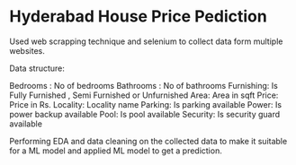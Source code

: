 # Hyderabad House Price Pediction


Used web scrapping technique and selenium to collect data form multiple websites. 

Data structure: 

Bedrooms : No of bedrooms 
Bathrooms : No of bathrooms
Furnishing: Is Fully Furnished , Semi Furnished or Unfurnished
Area: Area in sqft
Price: Price in Rs.
Locality: Locality name
Parking: Is parking available 
Power: Is power backup available
Pool: Is pool available
Security: Is security guard available


Performing EDA and data cleaning on the collected data to make it suitable for a ML model and applied ML model to get a prediction.
